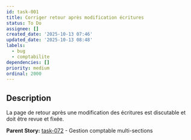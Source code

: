 ```yaml
---
id: task-001
title: Corriger retour après modification écritures
status: To Do
assignee: []
created_date: '2025-10-13 07:46'
updated_date: '2025-10-13 08:48'
labels:
  - bug
  - comptabilite
dependencies: []
priority: medium
ordinal: 2000
---
```


## Description

<!-- SECTION:DESCRIPTION:BEGIN -->
La page de retour après une modification des écritures est discutable et doit être revue et fixée.

**Parent Story:** [task-072](task-072) - Gestion comptable multi-sections
<!-- SECTION:DESCRIPTION:END -->
